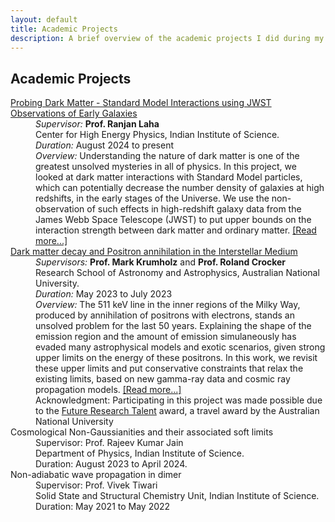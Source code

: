 ```yaml
---
layout: default
title: Academic Projects
description: A brief overview of the academic projects I did during my undergraduate student career till now.
---
```




## Academic Projects

<dl>


<dt> <a href="projects/dm-baryon.html">Probing Dark Matter - Standard Model Interactions using JWST Observations of Early Galaxies</a></dt>

  <dd> <i>Supervisor:</i> <b>Prof. Ranjan Laha</b><br> Center for High Energy Physics, Indian Institute of Science.</dd>
  <dd> <i>Duration:</i> August 2024 to present</dd>
  <dd> <i>Overview:</i> Understanding the nature of dark matter is one of the greatest unsolved mysteries in all of physics. In this project, we looked at dark matter interactions with Standard Model particles, which can potentially decrease the number density of galaxies at high redshifts, in the early stages of the Universe. We use the non-observation of such effects in high-redshift galaxy data from the James Webb Space Telescope (JWST) to put upper bounds on the interaction strength between dark matter and ordinary matter. <a href="projects/dm-baryon.html">[Read more...]</a> </dd>
  

<dt> <a href="projects/positrons.html">Dark matter decay and Positron annihilation in the Interstellar Medium</a></dt>

  <dd> <i> Supervisors:</i> <b>Prof. Mark Krumholz</b> and <b>Prof. Roland Crocker</b><br> Research School of Astronomy and Astrophysics, Australian National University.</dd>
  <dd> <i>Duration:</i> May 2023 to July 2023</dd>
  <dd> <i>Overview:</i> The 511 keV line in the inner regions of the Milky Way, produced by annihilation of positrons with electrons, stands an unsolved problem for the last 50 years. Explaining the shape of the emission region and the amount of emission simulaneously has evaded many astrophysical models and exotic scenarios, given strong upper limits on the energy of these positrons. In this work, we revisit these upper limits and put conservative constraints that relax the existing limits, based on new gamma-ray data and cosmic ray propagation models. <a href="projects/positrons.html">[Read more...]</a></dd>
  <dd><emph>Acknowledgment:</emph> Participating in this project was made possible due to the <a href="https://science.anu.edu.au/study/scholarships/future-research-talent-awards-india">Future Research Talent</a> award, a travel award by the Australian National University</dd>

  
  
<dt> Cosmological Non-Gaussianities and their associated soft limits</dt>

  <dd> Supervisor: Prof. Rajeev Kumar Jain<br> Department of Physics, Indian Institute of Science.</dd>
  <dd>Duration: August 2023 to April 2024.</dd>
  <dd></dd>

<dt> Non-adiabatic wave propagation in dimer</dt>

 <dd> Supervisor: Prof. Vivek Tiwari<br> Solid State and Structural Chemistry Unit, Indian Institute of Science.</dd>
 <dd> Duration: May 2021 to May 2022 </dd>
 <dd></dd>

